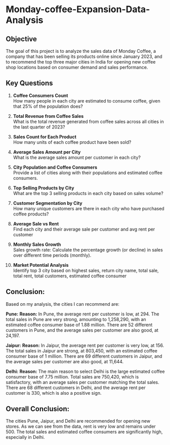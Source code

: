 # Monday-coffee-Expansion-Data-Analysis


## Objective
The goal of this project is to analyze the sales data of Monday Coffee, a company that has been selling its products online since January 2023, and to recommend the top three major cities in India for opening new coffee shop locations based on consumer demand and sales performance.


## Key Questions
1. **Coffee Consumers Count**  
   How many people in each city are estimated to consume coffee, given that 25% of the population does?

2. **Total Revenue from Coffee Sales**  
   What is the total revenue generated from coffee sales across all cities in the last quarter of 2023?

3. **Sales Count for Each Product**  
   How many units of each coffee product have been sold?

4. **Average Sales Amount per City**  
   What is the average sales amount per customer in each city?

5. **City Population and Coffee Consumers**  
   Provide a list of cities along with their populations and estimated coffee consumers.

6. **Top Selling Products by City**  
   What are the top 3 selling products in each city based on sales volume?

7. **Customer Segmentation by City**  
   How many unique customers are there in each city who have purchased coffee products?

8. **Average Sale vs Rent**  
   Find each city and their average sale per customer and avg rent per customer

9. **Monthly Sales Growth**  
   Sales growth rate: Calculate the percentage growth (or decline) in sales over different time periods (monthly).

10. **Market Potential Analysis**  
    Identify top 3 city based on highest sales, return city name, total sale, total rent, total customers, estimated  coffee consumer

## Conclusion:

Based on my analysis, the cities I can recommend are:

**Pune:**
**Reason:**
In Pune, the average rent per customer is low, at 294.
The total sales in Pune are very strong, amounting to 1,258,290, with an estimated coffee consumer base of 1.88 million.
There are 52 different customers in Pune, and the average sales per customer are also good, at 24,197.

**Jaipur:**
**Reason:**
In Jaipur, the average rent per customer is very low, at 156.
The total sales in Jaipur are strong, at 803,450, with an estimated coffee consumer base of 1 million.
There are 69 different customers in Jaipur, and the average sales per customer are also good, at 11,644.


**Delhi:**
**Reason:**
The main reason to select Delhi is the large estimated coffee consumer base of 7.75 million.
Total sales are 750,420, which is satisfactory, with an average sales per customer matching the total sales.
There are 68 different customers in Delhi, and the average rent per customer is 330, which is also a positive sign.

## Overall Conclusion:
The cities Pune, Jaipur, and Delhi are recommended for opening new stores. As we can see from the data, rent is very low and remains under 500. The total sales and estimated coffee consumers are significantly high, especially in Delhi.

